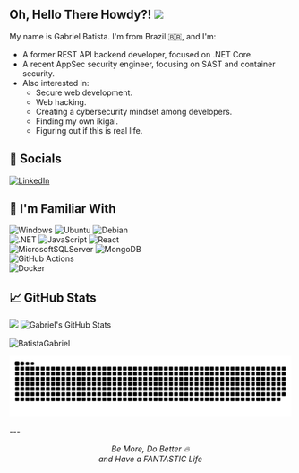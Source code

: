 <!-- 

Thx so much Martin Heinz for this awesome article https://towardsdatascience.com/build-a-stunning-readme-for-your-github-profile-9b80434fe5d7 
and also for inspire me with your personal README https://github.com/MartinHeinz/MartinHeinz/blob/master/README.md

And also Rafaella Ballerini for the amazing idea on your instagram acc (which makes me give the custom README file a shot https://www.instagram.com/p/CPjUBhXDNEE/?utm_medium=copy_link). And of course, for such a cool/inspirational personal README file too https://github.com/rafaballerini/rafaballerini/blob/main/README.md 

-->
## Oh, Hello There Howdy?! <img src="https://media.tenor.com/images/8c8a55b37f02da1734085e6c8b6c1bdd/tenor.gif" width="20px">  

My name is Gabriel Batista. I'm from Brazil 🇧🇷, and I'm:  

- A former REST API backend developer, focused on .NET Core.  
- A recent AppSec security engineer, focusing on SAST and container security.  
- Also interested in:  
  - Secure web development.  
  - Web hacking.  
  - Creating a cybersecurity mindset among developers.  
  - Finding my own ikigai.  
  - Figuring out if this is real life.  

## 📌 Socials  

[![LinkedIn](https://img.shields.io/badge/LinkedIn-%230077B5.svg?logo=linkedin&logoColor=white)](https://www.linkedin.com/in/batistalvesgabriel/)  

## 🔧 I'm Familiar With  

![Windows](https://img.shields.io/badge/Windows-0078D6?style=for-the-badge&logo=windows&logoColor=white) ![Ubuntu](https://img.shields.io/badge/Ubuntu-E95420?style=for-the-badge&logo=ubuntu&logoColor=white) ![Debian](https://img.shields.io/badge/Debian-D70A53?style=for-the-badge&logo=debian&logoColor=white)<br /> 
![.NET](https://img.shields.io/badge/.NET-5C2D91?style=for-the-badge&logo=.net&logoColor=white) ![JavaScript](https://img.shields.io/badge/JavaScript-323330?style=for-the-badge&logo=javascript&logoColor=F7DF1E) ![React](https://img.shields.io/badge/React-323330?style=for-the-badge&logo=react)<br /> 
![MicrosoftSQLServer](https://img.shields.io/badge/Microsoft%20SQL%20Server-CC2927?style=for-the-badge&logo=microsoft%20sql%20server&logoColor=white) ![MongoDB](https://img.shields.io/badge/MongoDB-%234ea94b.svg?style=for-the-badge&logo=mongodb&logoColor=white)<br />
![GitHub Actions](https://img.shields.io/badge/github%20actions-%232671E5.svg?style=for-the-badge&logo=githubactions&logoColor=white)  
![Docker](https://img.shields.io/badge/docker-%230db7ed.svg?style=for-the-badge&logo=docker&logoColor=white)<br />

## 📈 GitHub Stats  

<p>
  <img align="left" src="https://github-readme-stats.vercel.app/api/top-langs/?username=BatistaGabriel&locale=en&title_color=ffffff&text_color=c9cacc&icon_color=2bbc8a&bg_color=1d1f21" />
</p>
<p>
  &nbsp;<img align="center" src="https://github-readme-stats.vercel.app/api?username=BatistaGabriel&show_icons=true&locale=en&layout=compact&line_height=27&count_private=true&title_color=ffffff&text_color=c9cacc&icon_color=2bbc8a&bg_color=1d1f21" alt="Gabriel's GitHub Stats" />
</p>
<p>
  <img align="center" src="https://github-readme-streak-stats.herokuapp.com/?user=BatistaGabriel&theme=dark" alt="BatistaGabriel" />
</p>

<p align="center">
  <picture>
    <source media="(prefers-color-scheme: dark)" srcset="./assets/github-snake-dark.svg" />
    <source media="(prefers-color-scheme: light)" srcset="./assets/github-snake.svg" />
    <img src="./assets/github-snake.svg" alt="Snake animation" />
  </picture>
</p>
---  

<p align='center'><i>Be More, Do Better 🔥 <br />and Have a FANTASTIC Life</i></p>
